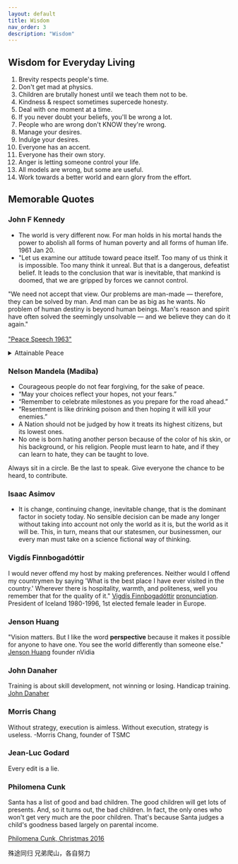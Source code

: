 ```yaml
---
layout: default
title: Wisdom
nav_order: 3
description: "Wisdom"
---
```



## Wisdom for Everyday Living

1. Brevity respects people's time.
2. Don't get mad at physics.
3. Children are brutally honest until we teach them not to be.
4. Kindness & respect sometimes supercede honesty.
5. Deal with one moment at a time.
6. If you never doubt your beliefs, you'll be wrong a lot.
7. People who are wrong don't KNOW they're wrong.
8. Manage your desires.
9. Indulge your desires.
10. Everyone has an accent.
11. Everyone has their own story.
12. Anger is letting someone control your life.
13. All models are wrong, but some are useful.
14. Work towards a better world and earn glory from the effort. 

## Memorable Quotes

### John F Kennedy

*  The world is very different now. For man holds in his mortal hands the power to abolish all forms of human poverty and all forms of human life. 1961 Jan 20.
*  "Let us examine our attitude toward peace itself. Too many of us think it is impossible. Too many think it unreal. But that is a dangerous, defeatist belief. It leads to the conclusion that war is inevitable, that mankind is doomed, that we are gripped by forces we cannot control.

"We need not accept that view. Our problems are man-made — therefore, they can be solved by man. And man can be as big as he wants. No problem of human destiny is beyond human beings. Man's reason and spirit have often solved the seemingly unsolvable — and we believe they can do it again."  
<br/> 
["Peace Speech 1963"](https://youtu.be/0fkKnfk4k40?t=365)

<details><summary>Attainable Peace</summary><blockquote>
  Let us focus instead on a more practical, more attainable peace-- based not on a sudden revolution in human nature but on a gradual evolution in human institutions--on a series of concrete actions and effective agreements which are in the interest of all concerned. There is no single, simple key to this peace--no grand or magic formula to be adopted by one or two powers. Genuine peace must be the product of many nations, the sum of many acts. It must be dynamic, not static, changing to meet the challenge of each new generation. For peace is a process--a way of solving problems.  
  <pre>

</pre>
  With such a peace, there will still be quarrels and conflicting interests, as there are within families and nations. World peace, like community peace, does not require that each man love his neighbor--it requires only that they live together in mutual tolerance, submitting their disputes to a just and peaceful settlement. And history teaches us that enmities between nations, as between individuals, do not last forever. However fixed our likes and dislikes may seem, the tide of time and events will often bring surprising changes in the relations between nations and neighbors.  
  <pre>

</pre>
  So let us persevere. Peace need not be impracticable, and war need not be inevitable. By defining our goal more clearly, by making it seem more manageable and less remote, we can help all peoples to see it, to draw hope from it, and to move irresistibly toward it.
</blockquote></details>




### Nelson Mandela (Madiba)
*    Courageous people do not fear forgiving, for the sake of peace.
*    “May your choices reflect your hopes, not your fears.”
*    “Remember to celebrate milestones as you prepare for the road ahead.”
*    “Resentment is like drinking poison and then hoping it will kill your enemies.”
*    A Nation should not be judged by how it treats its highest citizens, but its lowest ones.
*    No one is born hating another person because of the color of his skin, or his background, or his religion. People must learn to hate, and if they can learn to hate, they can be taught to love.

Always sit in a circle.
Be the last to speak. Give everyone the chance to be heard, to contribute.

### Isaac Asimov
*    It is change, continuing change, inevitable change, that is the dominant factor in society today. No sensible decision can be made any longer without taking into account not only the world as it is, but the world as it will be. This, in turn, means that our statesmen, our businessmen, our every man must take on a science fictional way of thinking.

### Vigdís Finnbogadóttir
I would never offend my host by making preferences. Neither would I offend my countrymen by saying 'What is the best place I have ever visited in the country.' Wherever there is hospitality, warmth, and politeness, well you remember that for the quality of it." 
[Vigdís Finnbogadóttir](https://www.youtube.com/watch?v=FoRn-qWMvWA) [pronunciation](https://upload.wikimedia.org/wikipedia/commons/f/fd/Is-Vigdis_finnbogadottir.oga).  President of Iceland 1980-1996, 1st elected female leader in Europe.

### Jenson Huang
"Vision matters. But I like the word **perspective** because it makes it possible for anyone to have one. You see the world differently than someone else." [Jenson Huang](https://youtu.be/Xn1EsFe7snQ?t=359) founder nVidia

### John Danaher
Training is about skill development, not winning or losing. Handicap training. [John Danaher](https://www.youtube.com/watch?v=RznwbW_hdoM)

### Morris Chang
Without strategy, execution is aimless. Without execution, strategy is useless. -Morris Chang, founder of TSMC

### Jean-Luc Godard
Every edit is a lie.


### Philomena Cunk
Santa has a list of good and bad children. The good children will get lots of presents. And, so it turns out, the bad children. In fact, the only ones who won't get very much are the poor children. That's because Santa judges a child's goodness based largely on parental income.

[Philomena Cunk, Christmas 2016](https://youtu.be/hNA6b66bILk?t=1001)

殊途同归
兄弟爬山，各自努力